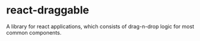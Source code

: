 # react-draggable
A library for react applications, which consists of drag-n-drop logic for most common components.
